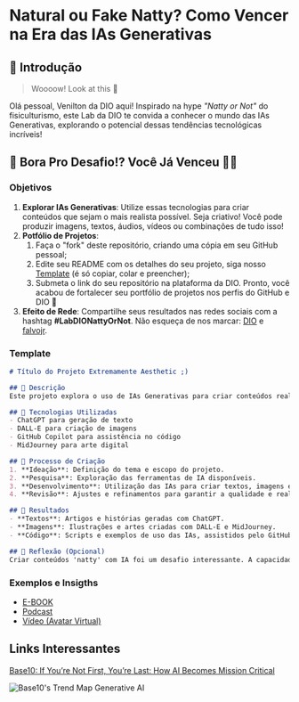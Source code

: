 # Natural ou Fake Natty? Como Vencer na Era das IAs Generativas

## 🚀 Introdução

> Woooow! Look at this 👀

Olá pessoal, Venilton da DIO aqui! Inspirado na hype _"Natty or Not"_ do fisiculturismo, este Lab da DIO te convida a conhecer o mundo das IAs Generativas, explorando o potencial dessas tendências tecnológicas incríveis!

## 🎯 Bora Pro Desafio!? Você Já Venceu 💪🤓

### Objetivos

1. **Explorar IAs Generativas**: Utilize essas tecnologias para criar conteúdos que sejam o mais realista possível. Seja criativo! Você pode produzir imagens, textos, áudios, vídeos ou combinações de tudo isso!
1. **Potfólio de Projetos**:
    1. Faça o "fork" deste repositório, criando uma cópia em seu GitHub pessoal;
    2. Edite seu README com os detalhes do seu projeto, siga nosso [Template](#template) (é só copiar, colar e preencher);
    3. Submeta o link do seu repositório na plataforma da DIO. Pronto, você acabou de fortalecer seu portfólio de projetos nos perfis do GitHub e DIO 🚀
1. **Efeito de Rede**: Compartilhe seus resultados nas redes sociais com a hashtag **#LabDIONattyOrNot**. Não esqueça de nos marcar: [DIO](https://www.linkedin.com/school/dio-makethechange) e [falvojr](https://www.linkedin.com/in/falvojr).

### Template

```markdown
# Título do Projeto Extremamente Aesthetic ;)

## 📒 Descrição
Este projeto explora o uso de IAs Generativas para criar conteúdos realistas e criativos. Inspirado na hype "Natty or Not" do fisiculturismo, o objetivo é demonstrar o potencial dessas tecnologias incríveis.

## 🤖 Tecnologias Utilizadas
- ChatGPT para geração de texto
- DALL-E para criação de imagens
- GitHub Copilot para assistência no código
- MidJourney para arte digital

## 🧐 Processo de Criação
1. **Ideação**: Definição do tema e escopo do projeto.
2. **Pesquisa**: Exploração das ferramentas de IA disponíveis.
3. **Desenvolvimento**: Utilização das IAs para criar textos, imagens e outros conteúdos.
4. **Revisão**: Ajustes e refinamentos para garantir a qualidade e realismo dos conteúdos gerados.

## 🚀 Resultados
- **Textos**: Artigos e histórias geradas com ChatGPT.
- **Imagens**: Ilustrações e artes criadas com DALL-E e MidJourney.
- **Código**: Scripts e exemplos de uso das IAs, assistidos pelo GitHub Copilot.

## 💭 Reflexão (Opcional)
Criar conteúdos 'natty' com IA foi um desafio interessante. A capacidade das IAs de gerar resultados realistas é impressionante, mas ainda requer um toque humano para ajustes finais e garantir a autenticidade.
```

### Exemplos e Insigths

- [E-BOOK](/exemplos/E-BOOK.md)
- [Podcast](/exemplos/PODCAST.md)
- [Vídeo (Avatar Virtual)](/exemplos/VIDEO.md)

## Links Interessantes

[Base10: If You’re Not First, You’re Last: How AI Becomes Mission Critical](https://base10.vc/post/generative-ai-mission-critical/)

![Base10's Trend Map Generative AI](https://github.com/digitalinnovationone/lab-natty-or-not/assets/730492/f4df26e8-f8f7-4419-8252-c69d73ea930c)
